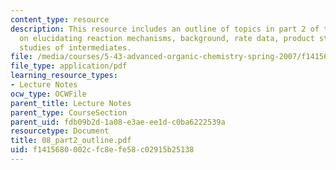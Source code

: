 ```yaml
---
content_type: resource
description: This resource includes an outline of topics in part 2 of the course,
  on elucidating reaction mechanisms, background, rate data, product studies, and
  studies of intermediates.
file: /media/courses/5-43-advanced-organic-chemistry-spring-2007/f1415680002cfc8efe58c02915b25138_08_part2_outline.pdf
file_type: application/pdf
learning_resource_types:
- Lecture Notes
ocw_type: OCWFile
parent_title: Lecture Notes
parent_type: CourseSection
parent_uid: fdb09b2d-1a08-e3ae-ee1d-c0ba6222539a
resourcetype: Document
title: 08_part2_outline.pdf
uid: f1415680-002c-fc8e-fe58-c02915b25138
---
```

